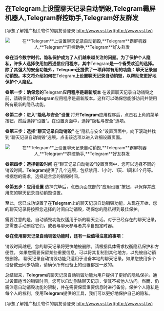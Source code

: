 ## **在**Telegram**上设置聊天记录自动销毁,**Telegram**霸屏机器人,**Telegram**群控助手,**Telegram**好友群发**

[😍想了解推广相关软件的朋友请登录 http://www.vst.tw](http://www.vst.tw)

 <center><img src="https://vst.tw/MP4/tuiguang/png/5.png" alt="在**Telegram**上设置聊天记录自动销毁,**Telegram**霸屏机器人,**Telegram**群控助手,**Telegram**好友群发"></center>

**😄在当今数字时代，隐私保护成为了人们越来越关注的问题。为了保护个人隐私，许多人选择使用加密通信应用程序，其中**Telegram**是一个备受欢迎的选择。除了其强大的安全功能外，**Telegram**还提供了一项非常有用的功能：聊天记录自动销毁。本文将介绍如何在**Telegram**上设置聊天记录自动销毁，以帮助您更好地保护个人隐私。**

**😄第一步：确保您的**Telegram**应用程序是最新版本**
在设置聊天记录自动销毁之前，请确保您的**Telegram**应用程序是最新版本。这样可以确保您能够访问并使用所有最新的隐私功能。

**😄第二步：进入“隐私与安全”设置**
打开**Telegram**应用程序后，点击右上角的菜单按钮，然后选择“设置”。在设置页面中，选择“隐私与安全”选项。

**😄第三步：选择“聊天记录自动销毁”**
在“隐私与安全”设置页面中，向下滚动并找到“聊天记录自动销毁”选项。点击该选项以进入详细设置页面。

 <center><img src="https://vst.tw/MP4/tuiguang/png/1.png" alt="在**Telegram**上设置聊天记录自动销毁,**Telegram**霸屏机器人,**Telegram**群控助手,**Telegram**好友群发"></center>

**😄第四步：选择销毁时间**
在“聊天记录自动销毁”设置页面中，您可以选择不同的销毁时间。**Telegram**提供了几个选项，包括禁用、1小时、1天、1周和1个月等。根据您的需求，选择适合您的销毁时间。

**😄第五步：应用设置**
选择完毕后，点击页面底部的“应用设置”按钮，以保存并应用您的聊天记录自动销毁设置。

至此，您已成功设置了在**Telegram**上的聊天记录自动销毁功能。从现在开始，您的聊天记录将按照您选择的时间自动销毁，确保您的隐私得到最佳保护。

需要注意的是，自动销毁功能仅适用于新的聊天会话。对于已经存在的聊天记录，您需要手动删除它们，或者与聊天参与者共享自毁定时器。

**😄在使用聊天记录自动销毁功能时，还有一些值得注意的事项：**

销毁时间越短，您的聊天记录将更快地被删除。请根据具体需求权衡隐私保护和方便性。
如果您需要保留某些重要信息，可以将其复制到其他地方，以免被自动销毁删除。
聊天记录自动销毁功能只适用于设备本地的聊天记录。如果您使用多个设备或云同步功能，请确保所有设备上的设置都是一致的。

总结起来，**Telegram**的聊天记录自动销毁功能为用户提供了更好的隐私保护。通过设置适当的销毁时间，您可以自动删除聊天记录，使其不被他人访问。然而，仍需注意自动销毁功能的限制，并在需要保留重要信息时进行备份。保护个人隐私是每个人的权利，使用**Telegram**提供的工具，我们可以更好地保护自己的隐私。

[😍想了解推广相关软件的朋友请登录 http://www.vst.tw](http://www.vst.tw)



